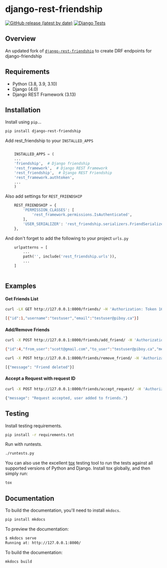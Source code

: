 # django-rest-friendship

[![GitHub release (latest by date)](https://img.shields.io/github/v/release/sflems/django-rest-framework?label=version)](https://github.com/sflems/django-rest-framework/releases) [![Django Tests](https://github.com/sflems/django-rest-friendship/actions/workflows/python-package.yml/badge.svg)](https://github.com/sflems/django-rest-friendship/actions/workflows/python-package.yml)

## Overview

An updated fork of [`django-rest-friendship`](https://github.com/dnmellen/django-rest-friendship) to create DRF endpoints for django-friendship

## Requirements

* Python (3.8, 3.9, 3.10)
* Django (4.0)
* Django REST Framework (3.13)

## Installation

Install using `pip`...

```bash
pip install django-rest-friendship
```

Add rest_friendship to your `INSTALLED_APPS`

```python

    INSTALLED_APPS = (
    ...
    'friendship',  # Django friendship
    'rest_framework',  # Django REST Framework
    'rest_friendship',  # Django REST Friendship
    'rest_framework.authtoken',
    ...
    )
```

Also add settings for `REST_FRIENDSHIP`

```python
    REST_FRIENDSHIP = {
        'PERMISSION_CLASSES': [
            'rest_framework.permissions.IsAuthenticated',
        ],
        'USER_SERIALIZER': 'rest_friendship.serializers.FriendSerializer',
    },

```

And don't forget to add the following to your project `urls.py`

```python
    urlpatterns = [
        ...
        path('', include('rest_friendship.urls')),
        ...
    ]
    
```

## Examples

#### Get Friends List

```bash
curl -LX GET http://127.0.0.1:8000/friends/ -H 'Authorization: Token 16bd63ca6655a5fe8d25d7c8bb1b42605c77088b' 

[{"id":1,"username":"testuser","email":"testuser@piboy.ca"}]
```

#### Add/Remove Friends

```bash
curl -X POST http://127.0.0.1:8000/friends/add_friend/ -H 'Authorization: Token 16bd63ca6655a5fe8d25d7c8bb1b42605c77088b' --data 'to_user=testuser&message=Hello+friend'

{"id":4,"from_user":"scott@gmail.com","to_user":"testuser@piboy.ca","message":"Hello friend","created":"2022-01-22T04:21:43.593950Z","rejected":null,"viewed":null} 
```

```bash
curl -X POST http://127.0.0.1:8000/friends/remove_friend/ -H 'Authorization: Token 16bd63ca6655a5fe8d25d7c8bb1b42605c77088b' --data 'to_userFri=testuser'

[{"message": "Friend deleted"}]
```

#### Accept a Request with request ID

```bash
curl -X POST http://127.0.0.1:8000/friends/accept_request/ -H 'Authorization: Token 16bd63ca6655a5fe8d25d7c8bb1b42605c77088b' --data 'id=1'

{"message": "Request accepted, user added to friends."}
```

## Testing

Install testing requirements.

```bash
pip install -r requirements.txt
```

Run with runtests.

```bash
./runtests.py
```

You can also use the excellent [tox](http://tox.readthedocs.org/en/latest/) testing tool to run the tests against all supported versions of Python and Django. Install tox globally, and then simply run:

```bash
tox
```

## Documentation

To build the documentation, you'll need to install `mkdocs`.

```bash
pip install mkdocs
```

To preview the documentation:

```bash
$ mkdocs serve
Running at: http://127.0.0.1:8000/
```

To build the documentation:

```bash
mkdocs build
```
